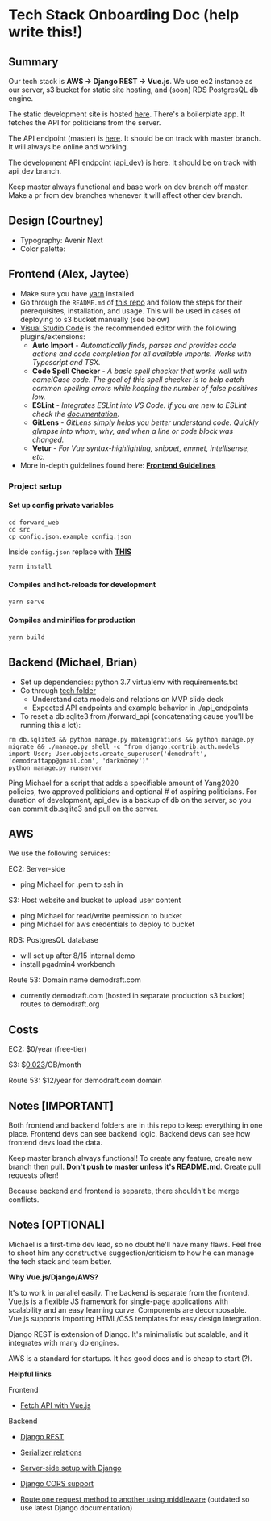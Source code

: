 # Tech Stack Onboarding Doc (help write this!)

## Summary

Our tech stack is **AWS -> Django REST -> Vue.js**. We use ec2 instance as our server, s3 bucket for static site hosting, and (soon) RDS PostgresQL db engine.

The static development site is hosted [here](http://humanityforward.s3-website-us-east-1.amazonaws.com). There's a boilerplate app. It fetches the API for politicians from the server.

The API endpoint (master) is [here](http://www.ec2-18-144-155-31.us-west-1.compute.amazonaws.com). It should be on track with master branch. It will always be online and working.

The development API endpoint (api_dev) is [here](http://ec2-54-183-146-26.us-west-1.compute.amazonaws.com). It should be on track with api_dev branch.

Keep master always functional and base work on dev branch off master. Make a pr from dev branches whenever it will affect other dev branch.

## Design (Courtney)

- Typography: Avenir Next
- Color palette: 

## Frontend (Alex, Jaytee)

- Make sure you have [yarn](https://classic.yarnpkg.com/en/docs/getting-started) installed
- Go through the `README.md` of [this repo](https://github.com/multiplegeorges/vue-cli-plugin-s3-deploy) and follow the steps for their prerequisites, installation, and usage. This will be used in cases of deploying to s3 bucket manually (see below)
- [Visual Studio Code](https://code.visualstudio.com/) is the recommended editor with the following plugins/extensions:
  - **Auto Import** - *Automatically finds, parses and provides code actions and code completion for all available imports. Works with Typescript and TSX.*
  - **Code Spell Checker** - *A basic spell checker that works well with camelCase code. The goal of this spell checker is to help catch common spelling errors while keeping the number of false positives low.*
  - **ESLint** - *Integrates ESLint into VS Code. If you are new to ESLint check the [documentation](https://eslint.org/).*
  - **GitLens** - *GitLens simply helps you better understand code. Quickly glimpse into whom, why, and when a line or code block was changed.*
  - **Vetur** - *For Vue syntax-highlighting, snippet, emmet, intellisense, etc.*
- More in-depth guidelines found here: **[Frontend Guidelines](https://docs.google.com/document/d/13D1f3rSPvM5YMqcQUdHwvcPw0sA0Hqfs_N4EYA5cMPs/edit?usp=sharing)**

### Project setup

#### Set up config private variables

```
cd forward_web
cd src
cp config.json.example config.json
```

Inside `config.json` replace with [**THIS**](https://gist.github.com/awexli/c9513713c924b8d45f5e5e4daca9fac5)

```javascript
yarn install
```

#### Compiles and hot-reloads for development

```javascript
yarn serve
```

#### Compiles and minifies for production

```javascript
yarn build
```

## Backend (Michael, Brian)

- Set up dependencies: python 3.7 virtualenv with requirements.txt
- Go through [tech folder](https://drive.google.com/drive/u/1/folders/1mzIpEBgastJnrVOOt-JvNQSlSmSnBuAp)
  - Understand data models and relations on MVP slide deck
  - Expected API endpoints and example behavior in ./api_endpoints
- To reset a db.sqlite3 from /forward_api (concatenating cause you'll be running this a lot):
```
rm db.sqlite3 && python manage.py makemigrations && python manage.py migrate && ./manage.py shell -c "from django.contrib.auth.models import User; User.objects.create_superuser('demodraft', 'demodraftapp@gmail.com', 'darkmoney')"
python manage.py runserver
```
Ping Michael for a script that adds a specifiable amount of Yang2020 policies, two approved politicians and optional # of aspiring politicians. For duration of development, api_dev is a backup of db on the server, so you can commit db.sqlite3 and pull on the server.

## AWS

We use the following services:

EC2: Server-side

- ping Michael for .pem to ssh in

S3: Host website and bucket to upload user content

- ping Michael for read/write permission to bucket
- ping Michael for aws credentials to deploy to bucket

RDS: PostgresQL database

- will set up after 8/15 internal demo
- install pgadmin4 workbench

Route 53: Domain name demodraft.com

- currently demodraft.com (hosted in separate production s3 bucket) routes to demodraft.org

## Costs

EC2: \$0/year (free-tier)

S3: \$[0.023](https://aws.amazon.com/s3/pricing/)/GB/month

Route 53: \$12/year for demodraft.com domain

## Notes \[IMPORTANT\]

Both frontend and backend folders are in this repo to keep everything in one place. Frontend devs can see backend logic. Backend devs can see how frontend devs load the data.

Keep master branch always functional! To create any feature, create new branch then pull. **Don't push to master unless it's README.md**. Create pull requests often!

Because backend and frontend is separate, there shouldn't be merge conflicts.

## Notes \[OPTIONAL\]

Michael is a first-time dev lead, so no doubt he'll have many flaws. Feel free to shoot him any constructive suggestion/criticism to how he can manage the tech stack and team better.

**Why Vue.js/Django/AWS?**

It's to work in parallel easily. The backend is separate from the frontend. Vue.js is a flexible JS framework for single-page applications with scalability and an easy learning curve. Components are decomposable. Vue.js supports importing HTML/CSS templates for easy design integration.

Django REST is extension of Django. It's minimalistic but scalable, and it integrates with many db engines.

AWS is a standard for startups. It has good docs and is cheap to start (?).

**Helpful links**

Frontend

- [Fetch API with Vue.js](https://rapidapi.com/blog/how-to-use-an-api-with-vue-js/)

Backend

- [Django REST](https://www.django-rest-framework.org/tutorial/quickstart/)

- [Serializer relations](https://www.django-rest-framework.org/api-guide/relations/)

- [Server-side setup with Django](https://www.youtube.com/watch?v=u0oEIqQV_-E)

- [Django CORS support](https://github.com/adamchainz/django-cors-headers#configuration)

- [Route one request method to another using middleware](https://www.guguweb.com/2014/06/25/put-and-delete-http-requests-with-django-and-jquery/#:~:text=Django%20does%20not%20put%20data,with%20GET%20or%20POST%20data.) (outdated so use latest Django documentation)


